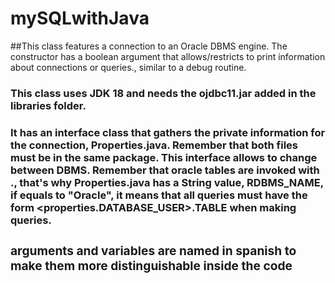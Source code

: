 # mySQLwithJava
##This class features a connection to an Oracle DBMS engine. The constructor has a boolean argument that allows/restricts to print information about connections or queries., similar to a debug routine. 

### This class uses JDK 18 and needs the ojdbc11.jar added in the libraries folder.

### It has an interface class that gathers the private information for the connection, Properties.java. Remember that both files must be in the same package. This interface allows to change between DBMS. Remember that oracle tables are invoked with <user>.<table>, that's why Properties.java has a String value, RDBMS_NAME, if equals to "Oracle", it means that all queries must have the form <properties.DATABASE_USER>.TABLE when making queries.

### arguments and variables are named in spanish to make them more distinguishable inside the code


